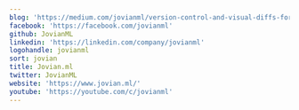 ```yaml
---
blog: 'https://medium.com/jovianml/version-control-and-visual-diffs-for-jupyter-notebooks-with-jovian-ml-ea4cfbe612dc?amp;sk=d84efc8226b1a8f97cf3acf13097f3d9&source=friends_link'
facebook: 'https://facebook.com/jovianml'
github: JovianML
linkedin: 'https://linkedin.com/company/jovianml'
logohandle: jovianml
sort: jovian
title: Jovian.ml
twitter: JovianML
website: 'https://www.jovian.ml/'
youtube: 'https://youtube.com/c/jovianml'
---
```


